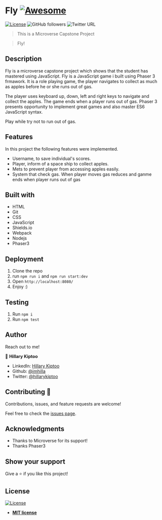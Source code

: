 # Fly [![Awesome](https://cdn.rawgit.com/sindresorhus/awesome/d7305f38d29fed78fa85652e3a63e154dd8e8829/media/badge.svg)](https://github.com/imhilla/Fly)

[![License](https://img.shields.io/badge/License-MIT-green.svg)]()
![GitHub followers](https://img.shields.io/github/followers/imhilla?label=imhilla&style=social)
![Twitter URL](https://img.shields.io/twitter/follow/hillarykiptoo_?label=Follow&style=social)

> This is a Microverse Capstone Project

> Fly!

## Description

Fly is a microverse capstone project which shows that the student has mastered using JavaScript. Fly is a JavaScript game i built using Phaser 3 frmawork. It is a role playing game, the player navigates to collect as much as apples before he or she runs out of gas.

The player uses keyboard up, down, left and right keys to navigate and collect the apples. The game ends when a player runs out of gas. Phaser 3 presents opportunity to implement great games and also master ES6 JavaScript syntax.

Play while try not to run out of gas.

## Features

In this project the following features were implemented.

- Username, to save individual's scores.
- Player, inform of a space ship to collect apples.
- Mets to prevent player from accessing apples easily.
- System that check gas. When player moves gas reduces and ganme ends when player runs out of gas

## Built with

- HTML
- Git
- CSS
- JavaScript
- Shields.io
- Webpack
- Nodejs
- Phaser3

## Deployment

1. Clone the repo
2. run `npm run i` and `npm run start:dev`
3. Open `http://localhost:8080/`
4. Enjoy :)

## Testing

1. Run `npm i`
2. Run `npm test`

## Author

Reach out to me!

👤 **Hillary Kiptoo**

- LinkedIn: [Hillary Kiptoo](https://www.linkedin.com/in/hillarykiptoo)
- Github: [@imhilla](https://github.com/imhilla)
- Twitter: [@hillarykiptoo](https://twitter.com/hillarykiptoo_)

## Contributing 🤝

Contributions, issues, and feature requests are welcome!

Feel free to check the [issues page](https://github.com/imhilla/Fly/issues).

## Acknowledgments

- Thanks to Microverse for its support!
- Thanks Phaser3

## Show your support

Give a ⭐️ if you like this project!

## License

[![License](http://img.shields.io/:license-mit-blue.svg?style=flat-square)](http://badges.mit-license.org)

- **[MIT license](http://opensource.org/licenses/mit-license.php)**
